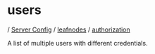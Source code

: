 # users

/ [Server Config](../../../README.md) / [leafnodes](../../README.md) / [authorization](../README.md) 

A list of multiple users with different credentials.

